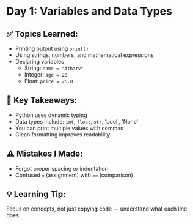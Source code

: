 # Day 1: Variables and Data Types

## ✅ Topics Learned:
- Printing output using `print()`
- Using strings, numbers, and mathematical expressions
- Declaring variables
  - String: `name = "Atharv"`
  - Integer: `age = 20`
  - Float: `price = 25.8`

## 🧠 Key Takeaways:
- Python uses dynamic typing
- Data types include: `int`, `float`, `str`, 'bool', 'None'
- You can print multiple values with commas
- Clean formatting improves readability

## ⚠️ Mistakes I Made:
- Forgot proper spacing or indentation
- Confused `=` (assignment) with `==` (comparison)

## 💡 Learning Tip:
Focus on concepts, not just copying code — understand what each line does.
